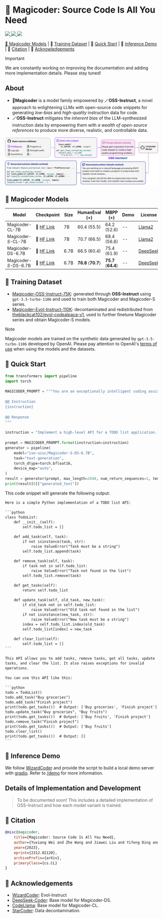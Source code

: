 # 🎩 Magicoder: Source Code Is All You Need

<p align="left">
    <a href="https://arxiv.org/abs/2312.02120"><img src="https://img.shields.io/badge/arXiv-2312.02120-b31b1b.svg?style=for-the-badge">
    <a href="https://opensource.org/license/mit/"><img src="https://img.shields.io/badge/License-MIT-blue.svg?style=for-the-badge">
    <a href="https://huggingface.co/ise-uiuc/"><img src="https://img.shields.io/badge/🤗%20Hugging%20Face-ise--uiuc-%23ff8811.svg?style=for-the-badge">
</p>
<!-- <a href="https://huggingface.co/ise-uiuc"><img src="https://huggingface.co/datasets/huggingface/badges/resolve/main/follow-me-on-HF-xl.svg"></a> -->

<!--     <a href="https://hub.docker.com/r/universefly/repilot/tags"><img src="https://img.shields.io/badge/docker-universefly%2Frepilot-%230db7ed.svg?style=for-the-badge&logo=docker&logoColor=white"></a> -->

<!-- [jw: add toc after the sections are ready] -->

<p align="left">
    🎩&nbsp;<a href="#-magicoder-models">Magicoder Models</a>
    | 📑&nbsp;<a href="#-training-dataset">Training Dataset</a>
    | 🚀&nbsp;<a href="#-quick-start">Quick Start</a>
    | 👀&nbsp;<a href="#-inference-demo">Inference Demo</a>
    | 📝&nbsp;<a href="#-citation">Citation</a>
    | 🙏&nbsp;<a href="#-acknowledgements">Acknowledgements</a>
</p>

> [!IMPORTANT]
> We are constantly working on improving the documentation and adding more implementation details. Please stay tuned!

## About

* 🎩**Magicoder** is a model family empowered by 🪄**OSS-Instruct**, a novel approach to enlightening LLMs with open-source code snippets for generating *low-bias* and *high-quality* instruction data for code.
* 🪄**OSS-Instruct** mitigates the *inherent bias* of the LLM-synthesized instruction data by empowering them with *a wealth of open-source references* to produce more diverse, realistic, and controllable data.

![Overview of OSS-Instruct](assets/overview.svg)

## 🎩 Magicoder Models

| Model                 | Checkpoint                                                        | Size | HumanEval (+)       | MBPP (+)            | Demo | License                                                                           |
|-----------------------|-------------------------------------------------------------------|------|---------------------|---------------------|------|-----------------------------------------------------------------------------------|
| Magicoder-CL-7B       | 🤗 [HF Link](https://huggingface.co/ise-uiuc/Magicoder-CL-7B)     | 7B   | 60.4 (55.5)         | 64.2 (52.6)         | --   | [Llama2](https://ai.meta.com/llama/license/)                                      |
| Magicoder-*S*-CL-7B   | 🤗 [HF Link](https://huggingface.co/ise-uiuc/Magicoder-S-CL-7B)   | 7B   | 70.7 (66.5)         | 68.4 (56.6)         | --   | [Llama2](https://ai.meta.com/llama/license/)                                      |
| Magicoder-DS-6.7B     | 🤗 [HF Link](https://huggingface.co/ise-uiuc/Magicoder-DS-6.7B)   | 6.7B | 66.5 (60.4)         | 75.4 (61.9)         | --   | [DeepSeek](https://github.com/deepseek-ai/DeepSeek-Coder/blob/main/LICENSE-MODEL) |
| Magicoder-*S*-DS-6.7B | 🤗 [HF Link](https://huggingface.co/ise-uiuc/Magicoder-S-DS-6.7B) | 6.7B | **76.8** (**70.7**) | **75.7** (**64.4**) | --   | [DeepSeek](https://github.com/deepseek-ai/DeepSeek-Coder/blob/main/LICENSE-MODEL) |

## 📑 Training Dataset

* [Magicoder-OSS-Instruct-75K](https://huggingface.co/datasets/ise-uiuc/Magicoder_oss_instruct_75k): generated through **OSS-Instruct** using `gpt-3.5-turbo-1106` and used to train both Magicoder and Magicoder-S series.
* [Magicoder-Evol-Instruct-110K](https://huggingface.co/datasets/ise-uiuc/Magicoder_evol_instruct_110k): decontaminated and redistributed from [theblackcat102/evol-codealpaca-v1](https://huggingface.co/datasets/theblackcat102/evol-codealpaca-v1), used to further finetune Magicoder series and obtain Magicoder-S models.

> [!NOTE]
> Magicoder models are trained on the synthetic data generated by `gpt-3.5-turbo-1106` developed by OpenAI. Please pay attention to OpenAI's [terms of use](https://openai.com/policies/terms-of-use) when using the models and the datasets.

## 🚀 Quick Start

<!-- [jw: inline the demo instead of redirecting it to a new link. put most things into code. add some concise desc.] -->

```python
from transformers import pipeline
import torch

MAGICODER_PROMPT = """You are an exceptionally intelligent coding assistant that consistently delivers accurate and reliable responses to user instructions.

@@ Instruction
{instruction}

@@ Response
"""

instruction = "Implement a high-level API for a TODO list application. The API takes as input an operation request and updates the TODO list in place. If the request is invalid, raise an exception."

prompt = MAGICODER_PROMPT.format(instruction=instruction)
generator = pipeline(
    model="ise-uiuc/Magicoder-S-DS-6.7B",
    task="text-generation",
    torch_dtype=torch.bfloat16,
    device_map="auto",
)
result = generator(prompt, max_length=2048, num_return_sequences=1, temperature=0.0)
print(result[0]["generated_text"])
```

This code snippet will generate the following output:

``````
Here is a simple Python implementation of a TODO list API:

```python
class TodoList:
    def __init__(self):
        self.todo_list = []

    def add_task(self, task):
        if not isinstance(task, str):
            raise ValueError("Task must be a string")
        self.todo_list.append(task)

    def remove_task(self, task):
        if task not in self.todo_list:
            raise ValueError("Task not found in the list")
        self.todo_list.remove(task)

    def get_tasks(self):
        return self.todo_list

    def update_task(self, old_task, new_task):
        if old_task not in self.todo_list:
            raise ValueError("Old task not found in the list")
        if not isinstance(new_task, str):
            raise ValueError("New task must be a string")
        index = self.todo_list.index(old_task)
        self.todo_list[index] = new_task

    def clear_list(self):
        self.todo_list = []
```

This API allows you to add tasks, remove tasks, get all tasks, update tasks, and clear the list. It also raises exceptions for invalid operations.

You can use this API like this:

```python
todo = TodoList()
todo.add_task("Buy groceries")
todo.add_task("Finish project")
print(todo.get_tasks())  # Output: ['Buy groceries', 'Finish project']
todo.update_task("Buy groceries", "Buy fruits")
print(todo.get_tasks())  # Output: ['Buy fruits', 'Finish project']
todo.remove_task("Finish project")
print(todo.get_tasks())  # Output: ['Buy fruits']
todo.clear_list()
print(todo.get_tasks())  # Output: []
```
``````

## 👀 Inference Demo

We follow [WizardCoder](https://github.com/nlpxucan/WizardLM/blob/main/demo/wizardLM_demo.py) and provide the script to build a local demo server with [gradio](https://www.gradio.app). Refer to [/demo](demo/README.md) for more information.

<!-- ## Generating Synthetic Data with OSS-Instruct

Make sure you have set up your `OPENAI_API_KEY` and optionally `OPENAI_BASE_URL`. Then run with

```bash
python src/magicoder/generate_data.py \
  --seed_code_start_index ${START_INDEX_OF_RAW_DATA} \
  --max_new_data ${MAX_DATA_TO_GENERATE}
```

To continue an interrupted run, use `--continue_from` flag:

```bash
python src/magicoder/generate_data.py \
  --seed_code_start_index ${START_INDEX_OF_RAW_DATA} \
  --max_new_data ${MAX_DATA_TO_GENERATE} \
  --continue_from ${PATH_TO_DATA_FILE}
```

## Fine-tuning over OSS-Instruct Datasets -->

## Details of Implementation and Development

> To be documented soon! This includes a detailed implementation of OSS-Instruct and how each model variant is trained.

## 📝 Citation

```bibtex
@misc{magicoder,
    title={Magicoder: Source Code Is All You Need}, 
    author={Yuxiang Wei and Zhe Wang and Jiawei Liu and Yifeng Ding and Lingming Zhang},
    year={2023},
    eprint={2312.02120},
    archivePrefix={arXiv},
    primaryClass={cs.CL}
}
```

## 🙏 Acknowledgements

- [WizardCoder](https://github.com/nlpxucan/WizardLM/tree/main/WizardCoder): Evol-Instruct
- [DeepSeek-Coder](https://github.com/deepseek-ai/DeepSeek-Coder): Base model for Magicoder-DS.
- [CodeLlama](https://ai.meta.com/research/publications/code-llama-open-foundation-models-for-code/): Base model for Magicoder-CL.
- [StarCoder](https://arxiv.org/abs/2305.06161): Data decontamination.
